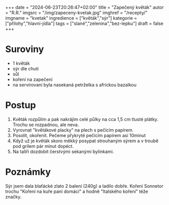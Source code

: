 
+++
date = "2024-06-23T20:26:47+02:00"
title = "Zapečený květák"
autor = "R.R."
imgsrc = "/img/zapeceny-kvetak.jpg"
imghref = "/recepty/"
imgname = "kvetak"
ingredience = ["květák","sýr"]
kategorie = ["přílohy","hlavní-jídla"]
tags = ["slané","zelenina","bez-lepku"]
draft = false
+++


# Suroviny
- 1 květák
- sýr dle chuti 
- sůl
- koření na zapečení 
- na servírovaní byla nasekaná petrželka s africkou bazalkou

# Postup
1. Květák rozpůlím  a pak nakrájím celé půlky na cca 1,5 cm tlusté plátky. Trochu se rozpadnou, ale neva.
2. Vyrovnat "květákové placky" na plech s pečícím papírem.
3. Posolit, okořenit. Pečeme přykryté pečícím papírem asi 10minut
4. Když už je květák skoro měkký posypat strouhaným sýrem a v troubě pod grilem pár minut dopéct.
5. Na talíři dozdobit čerstvými sekanými bylinkami. 

# Poznámky
Sýr jsem dala blaťácké zlato 2 balení (240g) a ladilo dobře. Koření Sonnetor trochu "Koření na kuře paní domácí" a hodně "Italského koření" téže značky.

<!-- --> 